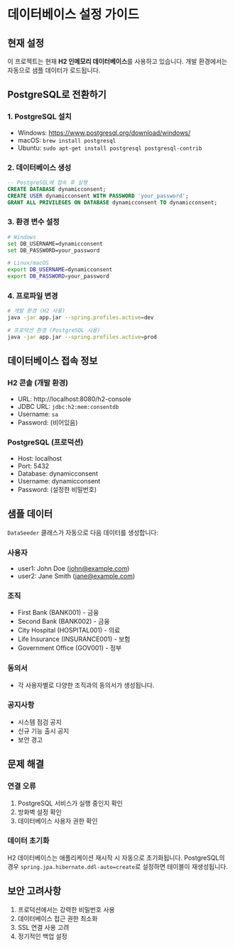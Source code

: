 # 데이터베이스 설정 가이드

## 현재 설정

이 프로젝트는 현재 **H2 인메모리 데이터베이스**를 사용하고 있습니다. 개발 환경에서는 자동으로 샘플 데이터가 로드됩니다.

## PostgreSQL로 전환하기

### 1. PostgreSQL 설치
- Windows: https://www.postgresql.org/download/windows/
- macOS: `brew install postgresql`
- Ubuntu: `sudo apt-get install postgresql postgresql-contrib`

### 2. 데이터베이스 생성
```sql
-- PostgreSQL에 접속 후 실행
CREATE DATABASE dynamicconsent;
CREATE USER dynamicconsent WITH PASSWORD 'your_password';
GRANT ALL PRIVILEGES ON DATABASE dynamicconsent TO dynamicconsent;
```

### 3. 환경 변수 설정
```bash
# Windows
set DB_USERNAME=dynamicconsent
set DB_PASSWORD=your_password

# Linux/macOS
export DB_USERNAME=dynamicconsent
export DB_PASSWORD=your_password
```

### 4. 프로파일 변경
```bash
# 개발 환경 (H2 사용)
java -jar app.jar --spring.profiles.active=dev

# 프로덕션 환경 (PostgreSQL 사용)
java -jar app.jar --spring.profiles.active=prod
```

## 데이터베이스 접속 정보

### H2 콘솔 (개발 환경)
- URL: http://localhost:8080/h2-console
- JDBC URL: `jdbc:h2:mem:consentdb`
- Username: `sa`
- Password: (비어있음)

### PostgreSQL (프로덕션)
- Host: localhost
- Port: 5432
- Database: dynamicconsent
- Username: dynamicconsent
- Password: (설정한 비밀번호)

## 샘플 데이터

`DataSeeder` 클래스가 자동으로 다음 데이터를 생성합니다:

### 사용자
- user1: John Doe (john@example.com)
- user2: Jane Smith (jane@example.com)

### 조직
- First Bank (BANK001) - 금융
- Second Bank (BANK002) - 금융
- City Hospital (HOSPITAL001) - 의료
- Life Insurance (INSURANCE001) - 보험
- Government Office (GOV001) - 정부

### 동의서
- 각 사용자별로 다양한 조직과의 동의서가 생성됩니다.

### 공지사항
- 시스템 점검 공지
- 신규 기능 출시 공지
- 보안 경고

## 문제 해결

### 연결 오류
1. PostgreSQL 서비스가 실행 중인지 확인
2. 방화벽 설정 확인
3. 데이터베이스 사용자 권한 확인

### 데이터 초기화
H2 데이터베이스는 애플리케이션 재시작 시 자동으로 초기화됩니다.
PostgreSQL의 경우 `spring.jpa.hibernate.ddl-auto=create`로 설정하면 테이블이 재생성됩니다.

## 보안 고려사항

1. 프로덕션에서는 강력한 비밀번호 사용
2. 데이터베이스 접근 권한 최소화
3. SSL 연결 사용 고려
4. 정기적인 백업 설정
